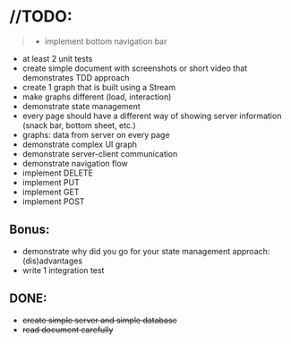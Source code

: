 # //TODO:

>- implement bottom navigation bar
- at least 2 unit tests
- create simple document with screenshots or short video that demonstrates TDD approach
- create 1 graph that is built using a Stream
- make graphs different (load, interaction)
- demonstrate state management
- every page should have a different way of showing server information (snack bar, bottom sheet, etc.)
- graphs: data from server on every page
- demonstrate complex UI graph
- demonstrate server-client communication
- demonstrate navigation flow
- implement DELETE
- implement PUT
- implement GET
- implement POST


## Bonus:

- demonstrate why did you go for your state management approach: (dis)advantages
- write 1 integration test



## DONE:
- <s>create simple server and simple database</s>
- <s>read document carefully</s>


